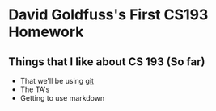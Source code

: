 # David Goldfuss's First CS193 Homework
## Things that I like about CS 193 (So far)
- That we'll be using [git](https://git-scm.com/)
- The TA's
- Getting to use markdown
